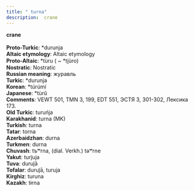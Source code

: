 ```yaml
---
title: " turna"
description:  crane
---
```

<strong> crane</strong><br><br>
<strong>Proto-Turkic</strong>:  *durunja<br>
<strong>Altaic etymology</strong>:  Altaic etymology<br>
<strong> Proto-Altaic</strong>:  *tùru ( ~ *ti̯ùro)<br>
<strong>Nostratic</strong>:  Nostratic<br>
<strong>Russian meaning</strong>:  журавль<br>
<strong>Turkic</strong>:  *durunja<br>
<strong>Korean</strong>:  *túrúmí<br>
<strong>Japanese</strong>:  *tùrû<br>
<strong>Comments</strong>:  VEWT 501, TMN 3, 199, EDT 551, ЭСТЯ 3, 301-302, Лексика 173.<br>
<strong>Old Turkic</strong>:  turuńja<br>
<strong>Karakhanid</strong>:  turna (MK)<br>
<strong>Turkish</strong>:  turna<br>
<strong>Tatar</strong>:  torna<br>
<strong>Azerbaidzhan</strong>:  durna<br>
<strong>Turkmen</strong>:  durna<br>
<strong>Chuvash</strong>:  tъʷrna, (dial. Verkh.) tǝʷrne<br>
<strong>Yakut</strong>:  turj̃uja<br>
<strong>Tuva</strong>:  duruj̃ā<br>
<strong>Tofalar</strong>:  duruj̃ā, turuja<br>
<strong>Kirghiz</strong>:  turuna<br>
<strong>Kazakh</strong>:  tɨrna<br>


